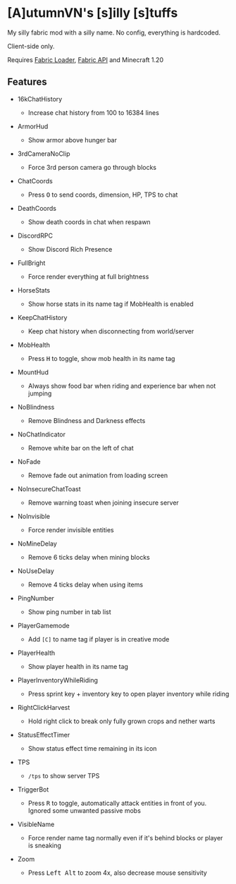 # [A]utumnVN's [s]illy [s]tuffs

My silly fabric mod with a silly name. No config, everything is hardcoded.

Client-side only.

Requires [Fabric Loader](https://fabricmc.net/use/), [Fabric API](https://modrinth.com/mod/fabric-api) and Minecraft 1.20

## Features

- 16kChatHistory

    - Increase chat history from 100 to 16384 lines

- ArmorHud

    - Show armor above hunger bar

- 3rdCameraNoClip

    - Force 3rd person camera go through blocks

- ChatCoords

    - Press <kbd>O</kbd> to send coords, dimension, HP, TPS to chat

- DeathCoords

    - Show death coords in chat when respawn

- DiscordRPC

    - Show Discord Rich Presence

- FullBright

    - Force render everything at full brightness

- HorseStats

    - Show horse stats in its name tag if MobHealth is enabled

- KeepChatHistory

    - Keep chat history when disconnecting from world/server

- MobHealth

    - Press <kbd>H</kbd> to toggle, show mob health in its name tag

- MountHud

    - Always show food bar when riding and experience bar when not jumping

- NoBlindness

    - Remove Blindness and Darkness effects

- NoChatIndicator

    - Remove white bar on the left of chat

- NoFade

    - Remove fade out animation from loading screen

- NoInsecureChatToast

    - Remove warning toast when joining insecure server

- NoInvisible

    - Force render invisible entities

- NoMineDelay

    - Remove 6 ticks delay when mining blocks

- NoUseDelay

    - Remove 4 ticks delay when using items

- PingNumber

    - Show ping number in tab list

- PlayerGamemode

    - Add `[C]` to name tag if player is in creative mode

- PlayerHealth

    - Show player health in its name tag

- PlayerInventoryWhileRiding

    - Press sprint key + inventory key to open player inventory while riding

- RightClickHarvest

    - Hold right click to break only fully grown crops and nether warts

- StatusEffectTimer

    - Show status effect time remaining in its icon

- TPS

    - `/tps` to show server TPS

- TriggerBot

    - Press <kbd>R</kbd> to toggle, automatically attack entities in front of you. Ignored some unwanted passive mobs

- VisibleName

    - Force render name tag normally even if it's behind blocks or player is sneaking

- Zoom

    - Press <kbd>Left Alt</kbd> to zoom 4x, also decrease mouse sensitivity
